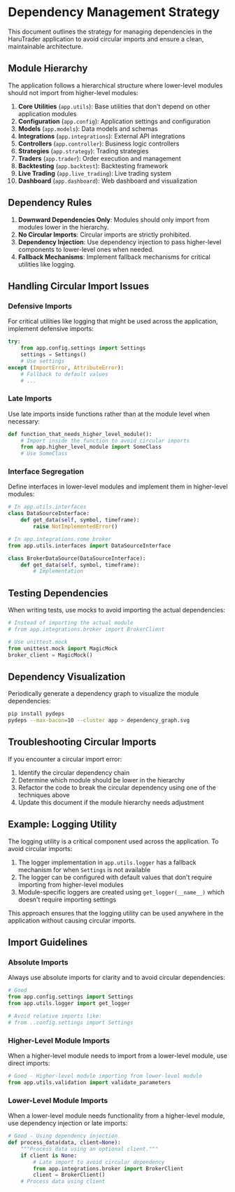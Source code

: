 # Dependency Management Strategy

This document outlines the strategy for managing dependencies in the HaruTrader application to avoid circular imports and ensure a clean, maintainable architecture.

## Module Hierarchy

The application follows a hierarchical structure where lower-level modules should not import from higher-level modules:

1. **Core Utilities** (`app.utils`): Base utilities that don't depend on other application modules
2. **Configuration** (`app.config`): Application settings and configuration
3. **Models** (`app.models`): Data models and schemas
4. **Integrations** (`app.integrations`): External API integrations
5. **Controllers** (`app.controller`): Business logic controllers
6. **Strategies** (`app.strategy`): Trading strategies
7. **Traders** (`app.trader`): Order execution and management
8. **Backtesting** (`app.backtest`): Backtesting framework
9. **Live Trading** (`app.live_trading`): Live trading system
10. **Dashboard** (`app.dashboard`): Web dashboard and visualization

## Dependency Rules

1. **Downward Dependencies Only**: Modules should only import from modules lower in the hierarchy.
2. **No Circular Imports**: Circular imports are strictly prohibited.
3. **Dependency Injection**: Use dependency injection to pass higher-level components to lower-level ones when needed.
4. **Fallback Mechanisms**: Implement fallback mechanisms for critical utilities like logging.

## Handling Circular Import Issues

### Defensive Imports

For critical utilities like logging that might be used across the application, implement defensive imports:

```python
try:
    from app.config.settings import Settings
    settings = Settings()
    # Use settings
except (ImportError, AttributeError):
    # Fallback to default values
    # ...
```

### Late Imports

Use late imports inside functions rather than at the module level when necessary:

```python
def function_that_needs_higher_level_module():
    # Import inside the function to avoid circular imports
    from app.higher_level_module import SomeClass
    # Use SomeClass
```

### Interface Segregation

Define interfaces in lower-level modules and implement them in higher-level modules:

```python
# In app.utils.interfaces
class DataSourceInterface:
    def get_data(self, symbol, timeframe):
        raise NotImplementedError()

# In app.integrations.some_broker
from app.utils.interfaces import DataSourceInterface

class BrokerDataSource(DataSourceInterface):
    def get_data(self, symbol, timeframe):
        # Implementation
```

## Testing Dependencies

When writing tests, use mocks to avoid importing the actual dependencies:

```python
# Instead of importing the actual module
# from app.integrations.broker import BrokerClient

# Use unittest.mock
from unittest.mock import MagicMock
broker_client = MagicMock()
```

## Dependency Visualization

Periodically generate a dependency graph to visualize the module dependencies:

```bash
pip install pydeps
pydeps --max-bacon=10 --cluster app > dependency_graph.svg
```

## Troubleshooting Circular Imports

If you encounter a circular import error:

1. Identify the circular dependency chain
2. Determine which module should be lower in the hierarchy
3. Refactor the code to break the circular dependency using one of the techniques above
4. Update this document if the module hierarchy needs adjustment

## Example: Logging Utility

The logging utility is a critical component used across the application. To avoid circular imports:

1. The logger implementation in `app.utils.logger` has a fallback mechanism for when `Settings` is not available
2. The logger can be configured with default values that don't require importing from higher-level modules
3. Module-specific loggers are created using `get_logger(__name__)` which doesn't require importing settings

This approach ensures that the logging utility can be used anywhere in the application without causing circular imports.

## Import Guidelines

### Absolute Imports

Always use absolute imports for clarity and to avoid circular dependencies:

```python
# Good
from app.config.settings import Settings
from app.utils.logger import get_logger

# Avoid relative imports like:
# from ..config.settings import Settings
```

### Higher-Level Module Imports

When a higher-level module needs to import from a lower-level module, use direct imports:

```python
# Good - Higher-level module importing from lower-level module
from app.utils.validation import validate_parameters
```

### Lower-Level Module Imports

When a lower-level module needs functionality from a higher-level module, use dependency injection or late imports:

```python
# Good - Using dependency injection
def process_data(data, client=None):
    """Process data using an optional client."""
    if client is None:
        # Late import to avoid circular dependency
        from app.integrations.broker import BrokerClient
        client = BrokerClient()
    # Process data using client
``` 